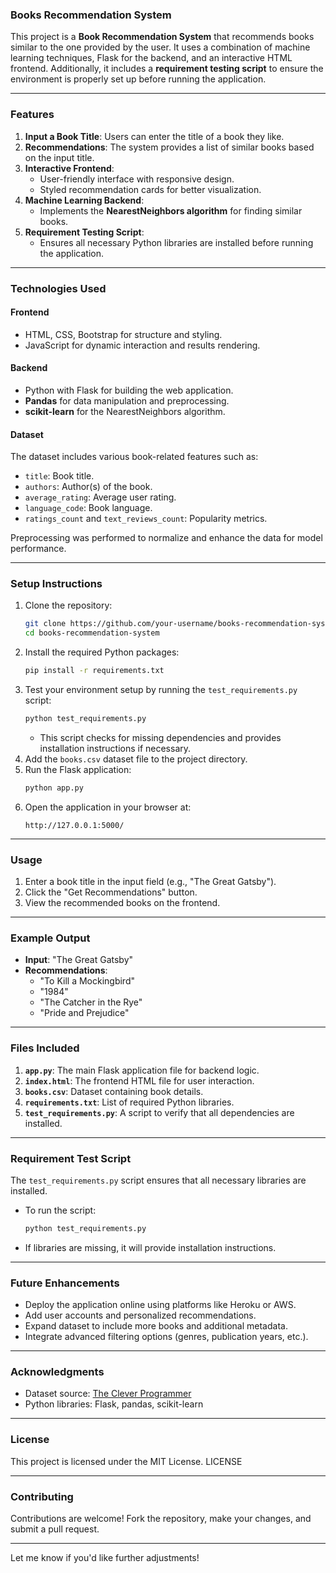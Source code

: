### **Books Recommendation System**  

This project is a **Book Recommendation System** that recommends books similar to the one provided by the user. It uses a combination of machine learning techniques, Flask for the backend, and an interactive HTML frontend. Additionally, it includes a **requirement testing script** to ensure the environment is properly set up before running the application.

---

### **Features**  
1. **Input a Book Title**: Users can enter the title of a book they like.  
2. **Recommendations**: The system provides a list of similar books based on the input title.  
3. **Interactive Frontend**:  
   - User-friendly interface with responsive design.  
   - Styled recommendation cards for better visualization.  
4. **Machine Learning Backend**:  
   - Implements the **NearestNeighbors algorithm** for finding similar books.  
5. **Requirement Testing Script**:  
   - Ensures all necessary Python libraries are installed before running the application.  

---

### **Technologies Used**  
#### **Frontend**  
- HTML, CSS, Bootstrap for structure and styling.  
- JavaScript for dynamic interaction and results rendering.

#### **Backend**  
- Python with Flask for building the web application.  
- **Pandas** for data manipulation and preprocessing.  
- **scikit-learn** for the NearestNeighbors algorithm.

#### **Dataset**  
The dataset includes various book-related features such as:  
- `title`: Book title.  
- `authors`: Author(s) of the book.  
- `average_rating`: Average user rating.  
- `language_code`: Book language.  
- `ratings_count` and `text_reviews_count`: Popularity metrics.  

Preprocessing was performed to normalize and enhance the data for model performance.

---

### **Setup Instructions**  
1. Clone the repository:  
   ```bash
   git clone https://github.com/your-username/books-recommendation-system.git
   cd books-recommendation-system
   ```
2. Install the required Python packages:  
   ```bash
   pip install -r requirements.txt
   ```
3. Test your environment setup by running the `test_requirements.py` script:  
   ```bash
   python test_requirements.py
   ```
   - This script checks for missing dependencies and provides installation instructions if necessary.
4. Add the `books.csv` dataset file to the project directory.  
5. Run the Flask application:  
   ```bash
   python app.py
   ```
6. Open the application in your browser at:  
   ```
   http://127.0.0.1:5000/
   ```

---

### **Usage**  
1. Enter a book title in the input field (e.g., "The Great Gatsby").  
2. Click the "Get Recommendations" button.  
3. View the recommended books on the frontend.

---

### **Example Output**  
- **Input**: "The Great Gatsby"  
- **Recommendations**:  
  - "To Kill a Mockingbird"  
  - "1984"  
  - "The Catcher in the Rye"  
  - "Pride and Prejudice"

---

### **Files Included**  
1. **`app.py`**: The main Flask application file for backend logic.  
2. **`index.html`**: The frontend HTML file for user interaction.  
3. **`books.csv`**: Dataset containing book details.  
4. **`requirements.txt`**: List of required Python libraries.  
5. **`test_requirements.py`**: A script to verify that all dependencies are installed.

---

### **Requirement Test Script**  
The `test_requirements.py` script ensures that all necessary libraries are installed.  
- To run the script:  
  ```bash
  python test_requirements.py
  ```
- If libraries are missing, it will provide installation instructions.  

---

### **Future Enhancements**  
- Deploy the application online using platforms like Heroku or AWS.  
- Add user accounts and personalized recommendations.  
- Expand dataset to include more books and additional metadata.  
- Integrate advanced filtering options (genres, publication years, etc.).  

---

### **Acknowledgments**  
- Dataset source: [The Clever Programmer](https://thecleverprogrammer.com/2023/10/30/book-recommendation-system-with-python/)  
- Python libraries: Flask, pandas, scikit-learn  

---

### **License**  
This project is licensed under the MIT License.  LICENSE

---

### **Contributing**  
Contributions are welcome! Fork the repository, make your changes, and submit a pull request.  

---

Let me know if you'd like further adjustments!
